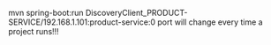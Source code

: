 mvn spring-boot:run
DiscoveryClient_PRODUCT-SERVICE/192.168.1.101:product-service:0
port will change every time a project runs!!!
